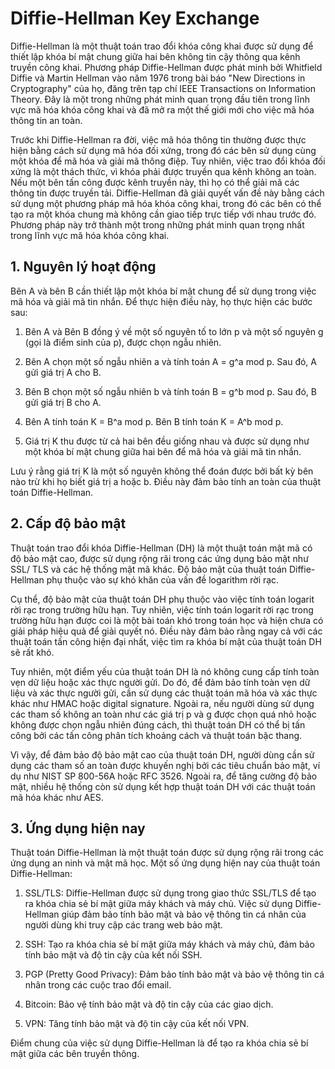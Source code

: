 # Diffie-Hellman Key Exchange

Diffie-Hellman là một thuật toán trao đổi khóa công khai được sử dụng để thiết lập khóa bí mật chung giữa hai bên không tin cậy thông qua kênh truyền công khai. Phương pháp Diffie-Hellman được phát minh bởi Whitfield Diffie và Martin Hellman vào năm 1976 trong bài báo "New Directions in Cryptography" của họ, đăng trên tạp chí IEEE Transactions on Information Theory. Đây là một trong những phát minh quan trọng đầu tiên trong lĩnh vực mã hóa khóa công khai và đã mở ra một thế giới mới cho việc mã hóa thông tin an toàn.

Trước khi Diffie-Hellman ra đời, việc mã hóa thông tin thường được thực hiện bằng cách sử dụng mã hóa đối xứng, trong đó các bên sử dụng cùng một khóa để mã hóa và giải mã thông điệp. Tuy nhiên, việc trao đổi khóa đối xứng là một thách thức, vì khóa phải được truyền qua kênh không an toàn. Nếu một bên tấn công được kênh truyền này, thì họ có thể giải mã các thông tin được truyền tải. Diffie-Hellman đã giải quyết vấn đề này bằng cách sử dụng một phương pháp mã hóa khóa công khai, trong đó các bên có thể tạo ra một khóa chung mà không cần giao tiếp trực tiếp với nhau trước đó. Phương pháp này trở thành một trong những phát minh quan trọng nhất trong lĩnh vực mã hóa khóa công khai.

## 1. Nguyên lý hoạt động
Bên A và bên B cần thiết lập một khóa bí mật chung để sử dụng trong việc mã hóa và giải mã tin nhắn. Để thực hiện điều này, họ thực hiện các bước sau:

1.  Bên A và Bên B đồng ý về một số nguyên tố to lớn p và một số nguyên g (gọi là điểm sinh của p), được chọn ngẫu nhiên.
    
2.  Bên A chọn một số ngẫu nhiên a và tính toán A = g^a mod p. Sau đó, A gửi giá trị A cho B.
    
3.  Bên B chọn một số ngẫu nhiên b và tính toán B = g^b mod p. Sau đó, B gửi giá trị B cho A.
    
4.  Bên A tính toán K = B^a mod p. Bên B tính toán K = A^b mod p.
    
5.  Giá trị K thu được từ cả hai bên đều giống nhau và được sử dụng như một khóa bí mật chung giữa hai bên để mã hóa và giải mã tin nhắn.

Lưu ý rằng giá trị K là một số nguyên không thể đoán được bởi bất kỳ bên nào trừ khi họ biết giá trị a hoặc b. Điều này đảm bảo tính an toàn của thuật toán Diffie-Hellman.

## 2. Cấp độ bảo mật
Thuật toán trao đổi khóa Diffie-Hellman (DH) là một thuật toán mật mã có độ bảo mật cao, được sử dụng rộng rãi trong các ứng dụng bảo mật như SSL/ TLS và các hệ thống mật mã khác. Độ bảo mật của thuật toán Diffie-Hellman phụ thuộc vào sự khó khăn của vấn đề logarithm rời rạc.

Cụ thể, độ bảo mật của thuật toán DH phụ thuộc vào việc tính toán logarit rời rạc trong trường hữu hạn. Tuy nhiên, việc tính toán logarit rời rạc trong trường hữu hạn được coi là một bài toán khó trong toán học và hiện chưa có giải pháp hiệu quả để giải quyết nó. Điều này đảm bảo rằng ngay cả với các thuật toán tấn công hiện đại nhất, việc tìm ra khóa bí mật của thuật toán DH sẽ rất khó.

Tuy nhiên, một điểm yếu của thuật toán DH là nó không cung cấp tính toàn vẹn dữ liệu hoặc xác thực người gửi. Do đó, để đảm bảo tính toàn vẹn dữ liệu và xác thực người gửi, cần sử dụng các thuật toán mã hóa và xác thực khác như HMAC hoặc digital signature. Ngoài ra, nếu người dùng sử dụng các tham số không an toàn như các giá trị p và g được chọn quá nhỏ hoặc không được chọn ngẫu nhiên đúng cách, thì thuật toán DH có thể bị tấn công bởi các tấn công phân tích khoảng cách và thuật toán bậc thang.

Vì vậy, để đảm bảo độ bảo mật cao của thuật toán DH, người dùng cần sử dụng các tham số an toàn được khuyến nghị bởi các tiêu chuẩn bảo mật, ví dụ như NIST SP 800-56A hoặc RFC 3526. Ngoài ra, để tăng cường độ bảo mật, nhiều hệ thống còn sử dụng kết hợp thuật toán DH với các thuật toán mã hóa khác như AES.

## 3. Ứng dụng hiện nay

Thuật toán Diffie-Hellman là một thuật toán được sử dụng rộng rãi trong các ứng dụng an ninh và mật mã học. Một số ứng dụng hiện nay của thuật toán Diffie-Hellman:

1.  SSL/TLS: Diffie-Hellman được sử dụng trong giao thức SSL/TLS để tạo ra khóa chia sẻ bí mật giữa máy khách và máy chủ. Việc sử dụng Diffie-Hellman giúp đảm bảo tính bảo mật và bảo vệ thông tin cá nhân của người dùng khi truy cập các trang web bảo mật.
    
2.  SSH: Tạo ra khóa chia sẻ bí mật giữa máy khách và máy chủ, đảm bảo tính bảo mật và độ tin cậy của kết nối SSH.
    
3.  PGP (Pretty Good Privacy): Đảm bảo tính bảo mật và bảo vệ thông tin cá nhân trong các cuộc trao đổi email.
    
4.  Bitcoin: Bảo vệ tính bảo mật và độ tin cậy của các giao dịch.
    
5.  VPN: Tăng tính bảo mật và độ tin cậy của kết nối VPN.
    

Điểm chung của việc sử dụng Diffie-Hellman là để tạo ra khóa chia sẻ bí mật giữa các bên truyền thông.

